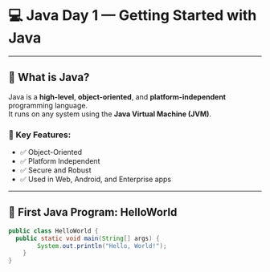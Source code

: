 # 💻 Java Day 1 — Getting Started with Java

---

## 🧠 What is Java?

Java is a **high-level**, **object-oriented**, and **platform-independent** programming language.  
It runs on any system using the **Java Virtual Machine (JVM)**.

### 🔑 Key Features:
- ✅ Object-Oriented  
- ✅ Platform Independent  
- ✅ Secure and Robust  
- ✅ Used in Web, Android, and Enterprise apps

---

## 📘 First Java Program: HelloWorld

```java
public class HelloWorld {
  public static void main(String[] args) {
        System.out.println("Hello, World!");
    }
}
